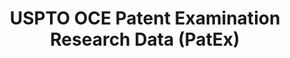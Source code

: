 ---
bigquery: https://console.cloud.google.com/bigquery?p=patents-public-data&d=uspto_oce_pair&page=dataset
citation: 'Graham, S. Marco, A., and Miller, A. (2015). “The USPTO Patent Examination
  Research Dataset: A Window on the Process of Patent Examination.”'
contributors: Graham, S. Marco, A., Miller, A.
cost: None
description: The latest version of PatEx (referred to below as the 2020 release) contains
  detailed information on nearly 11.9 million publicly-viewable provisional and non-provisional
  patent applications to the USPTO and over 4.6 million Patent Cooperation Treaty
  (PCT) applications. It is based on data that OCE downloaded from the Patent Examination
  Data System (PEDS) in April, 2021. The PEDS data are sourced from Public PAIR. The
  first time that OCE used PEDS as the basis of PatEx was for the 2019 release. We
  took the PEDS data and organized it into the familiar PatEx data files, which are
  based on the organization of the Public PAIR portal. The data files include information
  on each application’s characteristics, prosecution history, continuation history,
  claims of foreign priority, patent term adjustment history, publication history,
  and correspondence address information.
documentation: 'For the 2019 and later releases, new technical documentation is available
  https://www.uspto.gov/sites/default/files/documents/PatEx-2019-Technical-Doc.pdf


  A document describing the 2014-2017 data sets is available and can be cited as:
  Graham, Stuart J.H. and Marco, Alan C. and Miller, Richard, The USPTO Patent Examination
  Research Dataset: A Window on the Process of Patent Examination (November 30, 2015).
  Available at SSRN: https://ssrn.com/abstract=2702637.'
last_edit: Mon, 04 Apr 2022 19:06:22 GMT
location: https://www.uspto.gov/ip-policy/economic-research/research-datasets/patent-examination-research-dataset-public-pair
maintained_by: EconomicsData@uspto.gov
related_publications: https://ssrn.com/abstract=29956744, https://ssrn.com/abstract=2702637
schema_fields: '[''event_code'', ''inventor_country_code'', ''correspondence_name_line_1'',
  ''correspondence_name_line_2'', ''inventor_name_last'', ''foreign_parent_date'',
  ''parent_filing_date'', ''inventor_address_type'', ''status_description'', ''examiner_name_last'',
  ''child_application_number'', ''examiner_art_unit'', ''inventor_name_middle'', ''invention_title'',
  ''application_number'', ''uspc_class'', ''wipo_pub_number'', ''aia_first_to_file'',
  ''correspondence_street_line_1'', ''inventor_region_code'', ''correspondence_country_code'',
  ''atty_docket_number'', ''parent_application_number'', ''correspondence_postal_code'',
  ''parent_country'', ''inventor_country_name'', ''earliest_pgpub_number'', ''small_entity_indicator'',
  ''sequence_number'', ''patent_number'', ''examiner_id'', ''correspondence_region_name'',
  ''customer_number'', ''abandon_date'', ''continuation_type'', ''correspondence_country_name'',
  ''file_location_date'', ''earliest_pgpub_date'', ''status_code'', ''filing_date'',
  ''examiner_name_first'', ''examiner_name_middle'', ''appl_status_date'', ''wipo_pub_date'',
  ''appl_status_code'', ''inventor_rank'', ''parent_country_code'', ''patent_issue_date'',
  ''correspondence_street_line_2'', ''foreign_parent_id'', ''application_type'', ''child_filing_date'',
  ''recorded_date'', ''correspondence_region_code'', ''file_location'', ''confirm_number'',
  ''event_description'', ''correspondence_city'', ''inventor_name_first'', ''uspc_subclass'',
  ''application_number_pair'', ''invention_subject_matter'', ''disposal_type'']'
shortname: patex
tags:
- patents
- legal
- history
terms_of_use: 'USPTO’s online databases are not designed or intended to be a source
  for bulk downloads of USPTO data when accessed through the website’s interfaces.
  Individuals, companies, IP addresses, or blocks of IP addresses who, in effect,
  deny or decrease service by generating unusually high numbers of database accesses
  (searches, pages, or hits), whether generated manually or in an automated fashion,
  may be denied access to USPTO servers without notice.


  Bulk data products may be separately obtained from the USPTO, either for free or
  at the cost of dissemination. For details, see information on Electronic Bulk Data
  Products: https://www.uspto.gov/learning-and-resources/electronic-bulk-data-products'
title: USPTO OCE Patent Examination Research Data (PatEx)
uuid: 4342caa7-23af-420c-b2f6-6088f133df6a
---